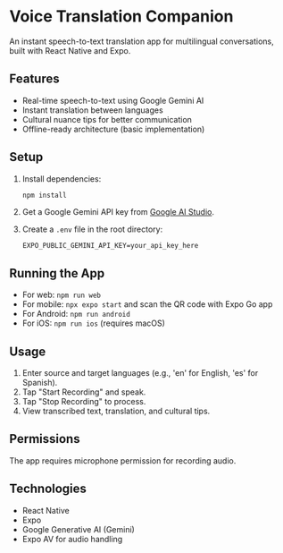 # Voice Translation Companion

An instant speech-to-text translation app for multilingual conversations, built with React Native and Expo.

## Features

- Real-time speech-to-text using Google Gemini AI
- Instant translation between languages
- Cultural nuance tips for better communication
- Offline-ready architecture (basic implementation)

## Setup

1. Install dependencies:
   ```bash
   npm install
   ```

2. Get a Google Gemini API key from [Google AI Studio](https://makersuite.google.com/app/apikey).

3. Create a `.env` file in the root directory:
   ```
   EXPO_PUBLIC_GEMINI_API_KEY=your_api_key_here
   ```

## Running the App

- For web: `npm run web`
- For mobile: `npx expo start` and scan the QR code with Expo Go app
- For Android: `npm run android`
- For iOS: `npm run ios` (requires macOS)

## Usage

1. Enter source and target languages (e.g., 'en' for English, 'es' for Spanish).
2. Tap "Start Recording" and speak.
3. Tap "Stop Recording" to process.
4. View transcribed text, translation, and cultural tips.

## Permissions

The app requires microphone permission for recording audio.

## Technologies

- React Native
- Expo
- Google Generative AI (Gemini)
- Expo AV for audio handling
